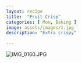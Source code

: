 ```yaml
---
layout: recipe
title:  "Fruit Crisp"
categories: [ Mom, Baking ]
image: assets/images/1.jpg
description: "Extra crispy"

---
```

![IMG_0160.JPG]({{site.baseurl}}/image/IMG_0160.JPG)
